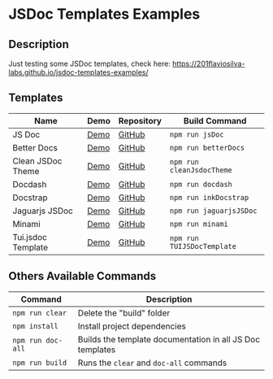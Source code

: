 # JSDoc Templates Examples

## Description

Just testing some JSDoc templates, check here: https://201flaviosilva-labs.github.io/jsdoc-templates-examples/

## Templates
| Name               | Demo                                                                                     | Repository                                                  | Build Command              |
| ------------------ | ---------------------------------------------------------------------------------------- | ----------------------------------------------------------- | -------------------------- |
| JS Doc             | [Demo](https://201flaviosilva-labs.github.io/jsdoc-templates-examples/JSDoc/)            | [GitHub](https://github.com/jsdoc/jsdoc)                    | `npm run jsDoc`            |
| Better Docs        | [Demo](https://201flaviosilva-labs.github.io/jsdoc-templates-examples/betterDocs/)       | [GitHub](https://github.com/SoftwareBrothers/better-docs)   | `npm run betterDocs`       |
| Clean JSDoc Theme  | [Demo](https://201flaviosilva-labs.github.io/jsdoc-templates-examples/CleanJsdocTheme/)  | [GitHub](https://github.com/ankitskvmdam/clean-jsdoc-theme) | `npm run cleanJsdocTheme`  |
| Docdash            | [Demo](https://201flaviosilva-labs.github.io/jsdoc-templates-examples/docdash/)          | [GitHub](https://github.com/clenemt/docdash)                | `npm run docdash`          |
| Docstrap           | [Demo](https://201flaviosilva-labs.github.io/jsdoc-templates-examples/inkDocstrap/)      | [GitHub](https://github.com/docstrap/docstrap)              | `npm run inkDocstrap`      |
| Jaguarjs JSDoc     | [Demo](https://201flaviosilva-labs.github.io/jsdoc-templates-examples/jaguarjsJSDoc/)    | [GitHub](https://github.com/pixijs/jaguarjs-jsdoc)          | `npm run jaguarjsJSDoc`    |
| Minami             | [Demo](https://201flaviosilva-labs.github.io/jsdoc-templates-examples/minami/)           | [GitHub](https://github.com/Nijikokun/minami)               | `npm run minami`           |
| Tui.jsdoc Template | [Demo](https://201flaviosilva-labs.github.io/jsdoc-templates-examples/TUIJSDocTemplate/) | [GitHub](https://github.com/nhn/tui.jsdoc-template)         | `npm run TUIJSDocTemplate` |

## Others Available Commands

| Command           | Description                                               |
| ----------------- | --------------------------------------------------------- |
| `npm run clear`   | Delete the "build" folder                                 |
| `npm install`     | Install project dependencies                              |
| `npm run doc-all` | Builds the template documentation in all JS Doc templates |
| `npm run build`   | Runs the `clear` and `doc-all` commands                   |

